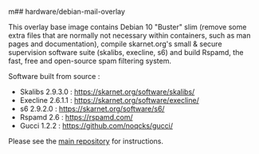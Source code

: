 m## hardware/debian-mail-overlay

This overlay base image contains Debian 10 "Buster" slim (remove some extra files that are normally not necessary within containers, such as man pages and documentation), compile skarnet.org's small & secure supervision software suite (skalibs, execline, s6) and build Rspamd, the fast, free and open-source spam filtering system.

Software built from source :

* Skalibs 2.9.3.0 : https://skarnet.org/software/skalibs/
* Execline 2.6.1.1 : https://skarnet.org/software/execline/
* s6 2.9.2.0 : https://skarnet.org/software/s6/
* Rspamd 2.6 : https://rspamd.com/
* Gucci 1.2.2 : https://github.com/noqcks/gucci/

Please see the [main repository](https://github.com/hardware/mailserver) for instructions.
